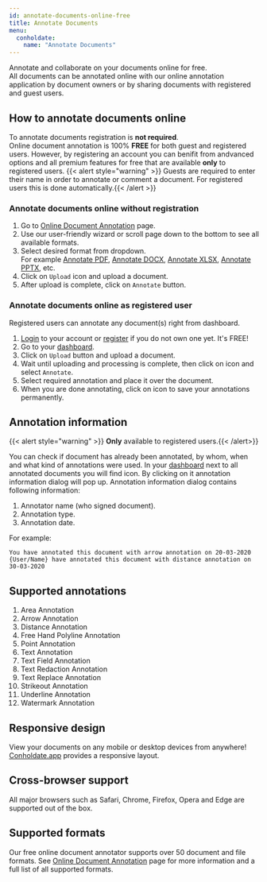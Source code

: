 ```yaml
---
id: annotate-documents-online-free
title: Annotate Documents
menu:
  conholdate:
    name: "Annotate Documents"   
---
```


Annotate and collaborate on your documents online for free.  
All documents can be annotated online with our online annotation application by document owners or by sharing documents with registered and guest users.

## How to annotate documents online
To annotate documents registration is **not required**.  
Online document annotation is 100% **FREE** for both guest and registered users. However, by registering an account you can benifit from andvanced options and all premium features for free that are available **only** to registered users.
{{< alert style="warning" >}}  Guests are required to enter their name in order to annotate or comment a document. For registered users this is done automatically.{{< /alert >}}

### Annotate documents online without registration
1. Go to [Online Document Annotation](https://products.conholdate.app/annotation) page.
1. Use our user-friendly wizard or scroll page down to the bottom to see all available formats.
1. Select desired format from dropdown.  
For example [Annotate PDF](https://products.conholdate.app/annotation/pdf), [Annotate DOCX](https://products.conholdate.app/annotation/docx), [Annotate XLSX](https://products.conholdate.app/annotation/xlsx), [Annotate PPTX](https://products.conholdate.app/annotation/pptx), etc.
1. Click on `Upload` icon and upload a document.
1. After upload is complete, click on `Annotate` button.

### Annotate documents online as registered user
Registered users can annotate any document(s) right from dashboard.
1. [Login](https://conholdate.app/signin) to your account or [register](https://conholdate.app/signin) if you do not own one yet. It's FREE!
1. Go to your [dashboard](https://dashboard.conholdate.app).
1. Click on `Upload` button and upload a document.
1. Wait until uploading and processing is complete, then click on <i class="fas fa-ellipsis-v"></i> icon and select `Annotate`.
1. Select required annotation and place it over the document.
1. When you are done annotating, click on <i class="fas fa-save"></i> icon to save your annotations permanently.

## Annotation information
{{< alert style="warning" >}}  **Only** available to registered users.{{< /alert>}}

You can check if document has already been annotated, by whom, when and what kind of annotations were used.
In your [dashboard](https://dashboard.conholdate.app) next to all annotated documents you will find <i class="fas fa-comments"></i> icon. By clicking on it annotation information dialog will pop up.
Annotation information dialog contains following information:
1. Annotator name (who signed document).
1. Annotation type.
1. Annotation date.

For example:
```text
You have annotated this document with arrow annotation on 20-03-2020
{User/Name} have annotated this document with distance annotation on 30-03-2020
```

## Supported annotations
1. Area Annotation
1. Arrow Annotation
1. Distance Annotation
1. Free Hand Polyline Annotation
1. Point Annotation
1. Text Annotation
1. Text Field Annotation
1. Text Redaction Annotation
1. Text Replace Annotation
1. Strikeout Annotation
1. Underline Annotation
1. Watermark Annotation

## Responsive design
View your documents on any mobile or desktop devices from anywhere! [Conholdate.app](https://conholdte.app) provides a responsive layout.

## Cross-browser support
All major browsers such as Safari, Chrome, Firefox, Opera and Edge are supported out of the box.

## Supported formats
Our free online document annotator supports over 50 document and file formats.
See [Online Document Annotation](https://products.conholdate.app/annotation) page for more information and a full list of all supported formats.